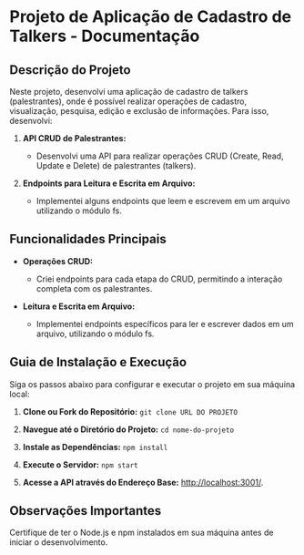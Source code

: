 # Projeto de Aplicação de Cadastro de Talkers - Documentação

## Descrição do Projeto

Neste projeto, desenvolvi uma aplicação de cadastro de talkers (palestrantes), onde é possível realizar operações de cadastro, visualização, pesquisa, edição e exclusão de informações. Para isso, desenvolvi:

1. **API CRUD de Palestrantes:**
   - Desenvolvi uma API para realizar operações CRUD (Create, Read, Update e Delete) de palestrantes (talkers).

2. **Endpoints para Leitura e Escrita em Arquivo:**
   - Implementei alguns endpoints que leem e escrevem em um arquivo utilizando o módulo fs.

## Funcionalidades Principais

- **Operações CRUD:**
  - Criei endpoints para cada etapa do CRUD, permitindo a interação completa com os palestrantes.

- **Leitura e Escrita em Arquivo:**
  - Implementei endpoints específicos para ler e escrever dados em um arquivo, utilizando o módulo fs.

## Guia de Instalação e Execução

Siga os passos abaixo para configurar e executar o projeto em sua máquina local:

1. **Clone ou Fork do Repositório:**
   `git clone URL DO PROJETO`

2. **Navegue até o Diretório do Projeto:**
   `cd nome-do-projeto`

3. **Instale as Dependências:**
   `npm install`

4. **Execute o Servidor:**
   `npm start`

5. **Acesse a API através do Endereço Base:**
   [http://localhost:3001/](http://localhost:3001/).

## Observações Importantes

Certifique de ter o Node.js e npm instalados em sua máquina antes de iniciar o desenvolvimento.


###
